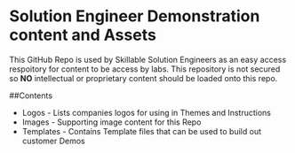 # Solution Engineer Demonstration content and Assets

This GitHub Repo is used by Skillable Solution Engineers as an easy access respoitory for content to be access by labs.  This repository is not secured so **NO** intellectual or proprietary content should be loaded onto this repo.

##Contents

 - Logos - Lists companies logos for using in Themes and Instructions
 - Images - Supporting image content for this Repo
 - Templates - Contains Template files that can be used to build out customer Demos
